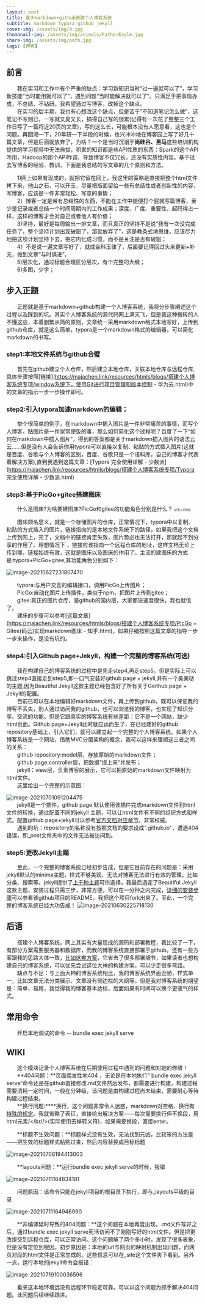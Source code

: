 ```yaml
---
layout: post
title: 基于markdown+github搭建个人博客系统
subtitle: markdown typora github jekyll
cover-img: /assets/img/9.jpg
thumbnail-img: /assets/img/animals/FatherEagle.jpg
share-img: /assets/img/path.jpg
tags: [博客]
---
```


## 前言

&emsp;&emsp;我在实习和工作中有个严重的缺点：学习新知识当时“过一遍就可以了”，学习新技能“当时能用就可以了”，遇到问题“当时能解决就可以了”。只满足于把事情办成，不总结、不钻研。我希望通过写博客，改掉这个缺点。<br>&emsp;&emsp;在实习的后半期，我也有心想改这个缺点，但是苦于"不知道笔记怎么做"，这笔记不写则已，一写就又臭又长，搞得自己写的很累(记得有一次花了整整三个工作日写了一篇将近20页的文章)，写的这么长，可能根本没有人愿意看，这也是个问题。再回溯一下，20年研一下半段的时候，也兴冲冲地在博客园上写了好几十篇文章，但是后面就放弃了，为啥？一个是当时沉溺于**尚硅谷、黑马**这些培训机构提供的学习视频中无法自拔，积累的知识都是些API性质的东西：Spark的这个API咋用，Hadoop的那个API咋调，导致博客不仅冗长，还没有实质性内容。基于过去写博客的经验、教训，下面是我总结的写文章的几个原则和方法。

&emsp;&emsp;1)网上如果有现成的，就把它留在网上，我这里的策略是直接把整个html文件拷下来，他山之石，可以开玉，尽量把版面留给一些有总结性或者创新性的内容，写博客，应该是一件非常轻松、写意的事情；  
&emsp;&emsp;2）博客一定是带有总结性的东西，不能在工作中随便打个屁就写篇博客，至少是记录或者总结一个时间周期内的工作成果；深度、广度、重要性，起码得占一样，这样的博客才会对自己或者他人有价值；    
&emsp;&emsp;3)坚持，最好是每周输出一排文章，而且真正的坚持不是说“我有一次没完成任务了，整个坚持计划出现破窗了，那就放弃了”，这是教条式地思维，应该尽力地把这项计划坚持下去，把它内化成习惯，而不是关注是否有破窗；   
&emsp;&emsp;4）不是说一遍文章写好了，就成金科玉律了，后面要记得回过头来更新+补充，做到文章“与时俱进”。  
&emsp;&emsp;5)层次化，通过标题合理区分层次，有个完整的大纲；  
&emsp;&emsp;6)多图，少字；  

## 步入正题

&emsp;&emsp;正题就是基于markdown+github构建一个人博客系统，我将分步骤阐述这个过程以及踩到的坑。其实个人博客系统的源代码网上满天飞，但是我这种搬砖的人不懂这些，本着删繁从简的原则，文章统一采用markdown格式本地写好，上传到github仓库，就是这么简单。typora是一个markdown格式的编辑器，可以简化markdown的书写。

### step1:本地文件系统与github合璧
&emsp;&emsp;首先在github建立个人仓库，然后建立本地仓库，关联本地仓库与远程仓库,具体步骤按照[链接](https://majachen.link/resources/htmls/blogs/搭建个人博客系统专项/window系统下，使用Git进行项目管理和版本控制 - 华为云.html)中的文章的指示一步一步操作即可。

### step2:引入typora加速markdown的编辑；
&emsp;&emsp;举个很简单的例子，在markdown中插入图片是一件非常痛苦的事情，而写个人博客，贴图片是一件家常便饭的事，那么如何简化这个过程呢？百度了一下“如何在markdown中插入图片”，得到的答案都是关于markdown插入图片的语法云云......但是没有人会告诉你用typora可以直接以复制、粘贴的方式插入图片(这就是百度、谷歌与个人博客的区别，百度、谷歌只是一个语料库，自己的博客才代表着解决方案),直到我遇到这篇文章：[Typora 完全使用详解 - 少数派](https://majachen.link/resources/htmls/blogs/搭建个人博客系统专项/Typora 完全使用详解 - 少数派.html)

### step3:基于PicGo+gitee搭建图床
&emsp;&emsp;什么是图床?为啥要建图床?PicGo和gitee的功能角色分别是什么？
<img src="https://gitee.com/xinyuanchen/image_collection/raw/master/黑人问号脸.jpg" alt="黑人问号脸" style="zoom:50%;" />

&emsp;&emsp;图床顾名思义，就是一个存储图片的仓库，正常情况下，typora中以复制、粘贴的方式插入的图片，链接指向的是本地文件系统下的路径，如果我把这个文档上传到网上，完了，文档中的链接肯定失效，图片势必也无法打开，那就起不到分享的作用了。理想情况下 ，链接应该指向一个远程仓库的地址，这样文档无论上传到哪，链接始终有效，这就是图床以及图床的作用了。主流的建图床的方式是:typora+PicGo+gitee,其功能角色分别如下：

![image-20210627231807470](https://gitee.com/xinyuanchen/image_collection/raw/master/image-20210627231807470.png)



&emsp;&emsp;typora:与用户交互的编辑接口，调用PicGo上传图片；  
&emsp;&emsp;PicGo:自动化图片上传插件，类似于npm，把图片上传到gitee；  
&emsp;&emsp;gitee:真正的图片仓库，是github的国内版，大家都说速度很快，我也就信了。  
&emsp;&emsp;建床的步骤可以参考[这篇文章](https://majachen.link/resources/htmls/blogs/搭建个人博客系统专项/PicGo + Gitee(码云)实现markdown图床 - 知乎.html)，如果仔细按照这篇文章的指导一步一步来操作，是没有坑的。

### step4:引入Github page+Jekyll，构建一个完整的博客系统(可选)

&emsp;&emsp;我在构建自己的博客系统的过程中是先走step4,再走step5，但是实际上可以跳过step4直接走到step5,即一口气安装好github page + jekyll,并有一个美美哒的主题,因为Beautiful Jekyll这款主题已经包含好了所有关于Geithub page + Jekyll的配置。<br/>
&emsp;&emsp;目前已可以在本地编辑好markdown文件，再上传到github，既可以保证我的博客不丢失，别人通过访问我的github，也可以浏览我的博客，也实现了知识分享、交流的功能。但是它跟真实的博客系统有些差距：它不是一个网站，缺少html页面。Github page+Jekyll此时就应运而生了，在已经建好的github repository基础上，引入它们，就可以建立起一个完整的个人博客系统。如果个人博客系统是一个网站，借助MVC分层架构的概念，我可以这样来理顺这三者之间的关系：  
&emsp;&emsp;github repository:model层，存放原始的markdown文件；  
&emsp;&emsp;github page:controller层，把数据”提上来“并发布；  
&emsp;&emsp;jekyll：view层，负责博客的展示，它可以把原始的markdown文件映射为html文件。  
&emsp;&emsp;这里给出一个完整的示意图：

![image-20210701091204475](https://gitee.com/xinyuanchen/image_collection/raw/master/image-20210701091204475.png)  
&emsp;&emsp;jekyll是一个插件，github page 默认使用该插件完成markdown文件到html文件的转换，通过配置不同的jekyll 主题，可以让html文件有不同的组织方式和样式。配置github page+jekyll可以参考[官方文档对应章节](https://docs.github.com/en/pages/setting-up-a-github-pages-site-with-jekyll/creating-a-github-pages-site-with-jekyll)，非常权威。  
&emsp;&emsp;遇到的坑：repository的名称没有按照文档的要求设成"<username>.github.io"，遭遇404错误，即_post文件夹中的文件无法被访问到。  

### step5:更改Jekyll主题
&emsp;&emsp;至此，一个完整的博客系统已经初步告成，但是它目前存在的问题是：采用jekyll默认的minima主题，样式不够美观、无法对博客无法进行有效的管理，比如分类、搜索等。jekyll提供了[上千种主题](https://github.com/topics/jekyll-theme)可供选择，我最后选定了Beautiful Jekyll这款主题，安装过程只需三步，非常方便，可以在一分钟之内完成，[详细的安装步骤](https://github.com/MajaChen/MajaChen.github.io)可以参看该github项目的README，我把这个项目fork出来了。至此，一个完整的博客系统已经大功告成！
![image-20210630225718130](https://gitee.com/xinyuanchen/image_collection/raw/master/image-20210630225718130.png)

## 后语

&emsp;&emsp;搭建个人博客系统，网上其实有大量现成的源码和部署教程，我比较了一下，有部分方案需要服务器和数据库，而我的博客系统直接部署于github。还有一些方案跟我的思路大体一致，[比如这套方案](https://www.cylong.com/blog/2016/04/19/hexo-git/)，它省去了很多部署细节，如果读者也想构建自己的博客系统，可以优先尝试这位大神的构建方案，可以少走很多弯路。<br/>&emsp;&emsp;缺点与不足：与上面大神的博客系统相比，我的博客系统界面丑陋，样式单一，比如文章无法分类展示、文章没有侧边栏的大纲等。但是我对博客系统的期望是：简单、易用，我觉得我的博客基本达标，后面如果有时间可以换个更骚气的样式。

## 常用命令

&emsp;&emsp;开启本地调试的命令 -- bundle exec jekyll serve

## WIKI
&emsp;&emsp;这个模块记录个人博客系统在后期使用过程中遇到的问题和对她的修缮！  
&emsp;&emsp;**404问题：**页面偶发性地404 ，无论是在本地执行“ bundle exec jekyll serve”命令还是在github直接修改.md文件然后发布，都需要进行构建，构建过程需要消耗一定时间，一般在分钟级，该问题是由构建过程尚未结束，需要耐心等待构建过程结束。   
&emsp;&emsp;**换行问题:****换行，这个问题非常令人迷惑，markdown对空格、换行有[特殊的规定](https://www.typora.net/429.html)。我就省略了表征，直接给出解决方案——每次需要换行但不换段，用html元素/</br//>(实际使用去掉转义符)，如果需要换段，直接enter。

&emsp;&emsp;**标题不生效问题：**标题样式没有生效，无法找到元凶，比较笨的方法是——把生效的标题样式粘贴过来，然后内容替换成目标标题

![image-20210706194413003](https://gitee.com/xinyuanchen/image_collection/raw/master/image-20210706194413003.png)



&emsp;&emsp;**layouts问题：**运行bundle exec jekyll serve的时候，报错

![image-20210711164834181](https://gitee.com/xinyuanchen/image_collection/raw/master/image-20210711164834181.png)

&emsp;&emsp;问题原因：该命令只能在jekyll项目的根目录下执行，即与_layouts平级的目录

![image-20210711164946990](https://gitee.com/xinyuanchen/image_collection/raw/master/image-20210711164946990.png)

&emsp;&emsp;**非编译延时导致的404问题：**这个问题在本地再度出现，.md文件写好之后，通过bundle exec jekyll serve死活访问不了刚刚写好的html文件。但是把更改提交到远程仓库，可以正常访问。这个问题解了两个多小时，发现了很多表象，但是没有定位到根因。初步原因是：本地的url与网页的映射机制出现问题，而网页对应的html文件是正常生成的。这些信息可以在_site这个文件夹下看到。另外一点，运行本地的jekyll命令会报错：

![image-20210719100036596](https://gitee.com/xinyuanchen/image_collection/raw/master/image-20210719100036596.png)

&emsp;&emsp;看来这本地环境远没有远程环节稳定可靠。可以以这个问题为抓手解决404问题。此问题后续继续跟进。

